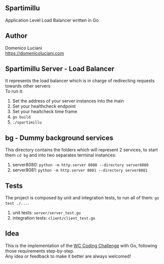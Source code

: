 ## Spartimillu

Application Level Load Balancer written in Go

## Author
Domenico Luciani   
https://domenicoluciani.com


## Spartimillu Server - Load Balancer
It represents the load balancer which is in charge of redirecting requests towards other servers   
To run it:
1. Set the address of your server instances into the main
2. Set your healthcheck endpoint
3. Set your healtcheck time frame
4. `go build`
5. `./spartimillu`

## bg - Dummy background services    
This directory contains the folders which will represent 2 services, to start them `cd bg` and into two separates terminal instances:
1. server8080: `python -m http.server 8080 --directory server8080`
2. server8081: `python -m http.server 8081 --directory server8081`

## Tests

The project is composed by unit and integration tests, to run all of them: `go test ./...`.
1. unit tests: `server/server_test.go`
2. integration tests: `client/client_test.go`

## Idea
This is the implementation of the [WC Coding Challenge](https://codingchallenges.fyi/challenges/challenge-load-balancer) with Go, following those requirements step-by-step.    
Any idea or feedback to make it better are always welcomed!